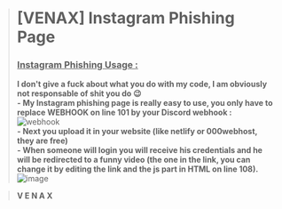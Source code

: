 > # **[VENAX] Instagram Phishing Page**
> ### **<ins>Instagram Phishing Usage :</ins>**<br>
> **I don't give a fuck about what you do with my code, I am obviously not responsable of shit you do 😉**<br>
**- My Instagram phishing page is really easy to use, you only have to replace WEBHOOK on line 101 by your Discord webhook :**
![webhook](https://user-images.githubusercontent.com/81310818/123550149-869fee00-d76c-11eb-9938-34a444eb00e1.PNG)<br>
**- Next you upload it in your website (like netlify or 000webhost, they are free)**<br>
**- When someone will login you will receive his credentials and he will be redirected to a funny video (the one in the link, you can change it by editing the link and the js part in HTML on line 108).**
![image](https://user-images.githubusercontent.com/81310818/123550314-4d1bb280-d76d-11eb-8ca0-cec48b286461.png)<br>

> **V E N A X**<br>
